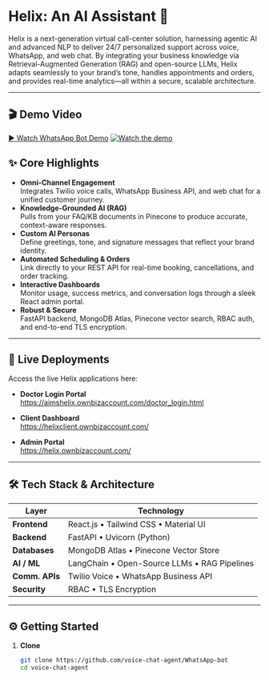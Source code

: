# Helix: An AI Assistant 🤖

Helix is a next-generation virtual call-center solution, harnessing agentic AI and advanced NLP to deliver 24/7 personalized support across voice, WhatsApp, and web chat. By integrating your business knowledge via Retrieval-Augmented Generation (RAG) and open-source LLMs, Helix adapts seamlessly to your brand’s tone, handles appointments and orders, and provides real-time analytics—all within a secure, scalable architecture.

---
## 🎬 Demo Video

[▶️ Watch WhatsApp Bot Demo](./whatsapp-bot.mp4)
[![Watch the demo](https://img.youtube.com/vi/VIDEO_ID/0.jpg)](./whatsapp-bot.mp4)
## ✨ Core Highlights

- **Omni-Channel Engagement**  
  Integrates Twilio voice calls, WhatsApp Business API, and web chat for a unified customer journey.  
- **Knowledge-Grounded AI (RAG)**  
  Pulls from your FAQ/KB documents in Pinecone to produce accurate, context-aware responses.  
- **Custom AI Personas**  
  Define greetings, tone, and signature messages that reflect your brand identity.  
- **Automated Scheduling & Orders**  
  Link directly to your REST API for real-time booking, cancellations, and order tracking.  
- **Interactive Dashboards**  
  Monitor usage, success metrics, and conversation logs through a sleek React admin portal.  
- **Robust & Secure**  
  FastAPI backend, MongoDB Atlas, Pinecone vector search, RBAC auth, and end-to-end TLS encryption.

---

## 🚀 Live Deployments

Access the live Helix applications here:

- **Doctor Login Portal**  
  https://aimshelix.ownbizaccount.com/doctor_login.html  

- **Client Dashboard**  
  https://helixclient.ownbizaccount.com/  

- **Admin Portal**  
  https://helix.ownbizaccount.com/  

---

## 🛠️ Tech Stack & Architecture

| Layer            | Technology                                    |
| ---------------- | --------------------------------------------- |
| **Frontend**     | React.js • Tailwind CSS • Material UI         |
| **Backend**      | FastAPI • Uvicorn (Python)                    |
| **Databases**    | MongoDB Atlas • Pinecone Vector Store         |
| **AI / ML**      | LangChain • Open-Source LLMs • RAG Pipelines   |
| **Comm. APIs**   | Twilio Voice • WhatsApp Business API          |
| **Security**     | RBAC • TLS Encryption                         |

---

## ⚙️ Getting Started

1. **Clone**  
   ```bash
   git clone https://github.com/voice-chat-agent/WhatsApp-bot
   cd voice-chat-agent
